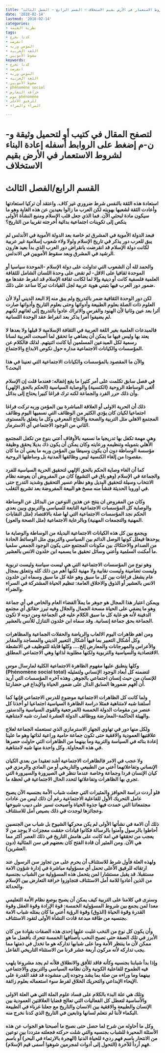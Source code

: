 ```yaml
---
title: "إعادة البناء لشروط الاستعمار في الأرض بقيم الاستخلاف – القسم الرابع – الفصل الثالث"
date: '2018-02-14'
lastmod: '2018-02-14'
categories:
- نظرية القيمة
tags:
- كدنا نخرج
- انقرضت
- المؤمن وربه
- اللغة العربية
- سقوط الأمويين
keywords:
- كدنا نخرج
- انقرضت
- المؤمن وربه
- اللغة العربية
- سقوط الأمويين
- phénomène social
- خرافة التعارض
- موس phénomène
- للرفيق الأعلى
- السراء والضراء

---
```

# **لتصفح المقال في كتيب أو لتحميل وثيقة و-ن-م إضغط على الروابط أسفله** **إعادة البناء لشروط الاستعمار في الأرض بقيم الاستخلاف**

# **القسم الرابع/الفصل الثالث**

### استعادة هذه الثقة بالنفس شرط ضروري غير كاف. واعتقد أن تركيا استعادتها وأعادت الثقة لشعبها بهويته لكن العرب ما زالوا بعيدين عن هذه الغاية وهو ما سيكون مادة لبحثي الآن. فما الذي جعل قلب الإسلام ومنبع النشأة الأولى ينكص إلى تكوينات اجتماعية بدائية أخرجته تقريبا من التاريخ؟

### فبعد الدولة الأموية في المشرق ثم خاصة بعد الدولة الأموية في الأندلس لم يبق للعرب دور يذكر في تاريخ الإسلام ولولا ولاء شعوب إسلامية غير عربية لكانت دولة الإسلام قد انقرضت بانقراض دور العرب الذي بدأ بعيد هارون الرشيد في المشرق وبعد سقوط الأمويين في الاندلس.

### والحمد لله أن الشعوب التي تداولت على دولة الإسلام -الموحدة سياسيا أو الموحدة ثقافيا على الاقل- لم تقض على وحدة اللسان الشامل للثقافة العلمية فلسفية كانت أو دينية وإلا لما لكانت ثقافة الإسلام قد انفرط عقدها مع ضمور دور العرب فيها بتبني هوية عربية لجل القيادات تبركا ساعد على ذلك.

### لكن دور الوحدة الثقافية ضمر بالتدريج ولم يبق منه إلا البعد الديني أولا لأن العلوم ذات الصلة بعلوم الطبيعة وأدواتها وحتى بعلوم التاريخ وأدواتها صارت أثرا بعد عين وثانيا لأن الهنود والفرس والاتراك عادوا بالتدريج إلى لغاتهم لكنهم لم يضيفوا أمرا يذكر بعد انفراط عقد الوحدة اللسانية.

### فالمبدعات العلمية بغير اللغة العربية في الثقافة الإسلامية لا قبلها ولا بعدها لا يعتد بها وليس فيها ما يمكن أن يضاهي ما تحقق لما أصبحت العربية لسانا رسمية لكل المبدعين المسلمين أيا كانت اثنيتهم. لذلك فالكلام عن المؤسسات والكيانات الاجتماعية مداره حول نكوص الابداع والاجتماع.

### والآن ما المقصود بالمؤسسات والكيانات الاجتماعية التي تعنينا في هذا البحث؟

### في فصل سابق تكلمت على أمر كثيرا ما يقع إغفاله: فعندما قلت إن الإسلام ألغى الوساطة الروحية (الكنسية) والوصاية السياسية (الحكم بالحق الإلهي) وأن ذلك حرر الفرد والجماعة لكنه ترك فراغا كبيرا يحتاج إلى بدائل.

### ذلك أن الحرية الاولى أو العلاقة المباشرة بين المؤمن وربه تركت فراغا اجتماعيا لكيان كان يؤدي الكثير من الوظائف التي نسميها اليوم وظائف المجتمع الاهلي مثل التربية والصحة والانتاج المعرفي وكل ما يتعلق بالمستوى الثاني من الوجود الاجتماعي أي الاسترماز.

### وهي مهمة تكفل بها تدريجيا ما نسميه بالأوقاف أعني بنوع من تكفل المجتمع الأهلي بتمويله وتنظيمه ورعايته وكان يمكن أن يكون ذك بديلا يحقق وظيفة مؤسسة الوساطة دون أن يكون وسيطا بين المؤمن وربه ما يعني أن ما كان مقصودا من إلغاء الكنسية ليس وظائفها المدنية بل وساطتها الروحية.

### كما أن الغاء وصاية الحكم بالحق الإلهي لتحقيق الحرية السياسية للفرد والجماعة في الإسلام (وهو باق في التشيع) كان من المفروض أن يعوضه نظام الانتخاب وسيلة لتحقيق البديل وهو نظام عسير التحقيق وشديد التدرج حتى في اوروبا الحديثة فنشأ منه مسخ هو البيعة المفروضة بعد تشريع التغلب.

### وكان من المفروض ان ينتج عن هذين النوعين من البدائل عن الوساطة والوصاية كل المؤسسات الاجتماعية التابعة للسياسي والتربوي وبين بعدي الحكم نجد المؤسسات الاجتماعية التي لها صلة بالاقتصاد (مثل النقابات المهنية والتجمعات المهنية) وبالرعاية الاجتماعية (مثل الصحة والعوز).

### ويجمع بين كل هذه الكيانات الاجتماعية البديلة من الوساطة والوصاية ما يوحدها فيعلل كونها الوصل الدائم بين السياسي والتربوي مثل الوسائط الحادة من الصدام والاحتكاك بين مكونات المجتمع حتى يكون الوجود الجمعي سلميا ما أمكنت السلمية وأعني وسائل تحقيق ما يسميه ابن خلدون الانس بالعشير.

### وهو نوع من المؤسسات الاجتماعية التي هي ليست سياسة وليست تربوية وليست تضامينة وليست نقابية ولا مهنية لكنها أهم من ذلك كله وتتعلق بمجال عام يشغل فراغات بين كل ما سبق وهو علة كل ما سبق وسماه ابن خلدون الانس بالعشير أو الذوق والاخلاق العامة: تنظيم الحياة المشتركة في السراء والضراء.

### ويمكن اعتبار هذا المجال هو جوهر ما يملأ الفضاء العام والخاص في أي جماعة وهو ما يضفي على الحياة مسحة الجمال والجلال وفيه تبرز حقائق أي مجتمع الدفينة لأنه هو غاية كل ما سبق الكلام عليه في الجماعة ومن دونه لا تكون الجماعة بحق جماعة إنسانية. وقد سماه ابن خلدون التنازل للأنس بالعشير.

### ومن اهم ظاهرات اليوم الالعاب والرياضة والحفلات الجماعية والمظاهرات وكل أشكال التعبير بما فيها أشكال التعبير الديني والمساجد والمقابر والأعراس والمهرجانات والمعارض إلخ…. وكلها قابلة للتوظيف في الانشطة الاقتصادية والسياسية والتربوية ولكنها مطلوبة لذاتها وهي الاجتماعي المطلق.

### وكلها ينطبق عليها مفهوم الظاهرة الاجتماعية الكلية لمارسال موس (Phénomène social total) لتضمنه كل أبعاد الوجود الإنساني ولتمثيله للإنسان من حيث إنسان اجتماعي بالجوهر. وهذه آخره المؤسسات التي أريد أن أفهم ضمورها السابق الدال على ضمور الحياة والإبداع في حضارتنا.

### ولما كانت كل الظاهرات الاجتماعية موضوع للدرس الاجتماعي فإنها كما أسلفنا شبه لامتناهية فمثلا دراسة الظاهرة السياسية اجتماعيا لو أخذنا كل عنصر من مقومات الدولة الخمسة (المرجعية والقوى السياسية والدستور والهيئة الحاكمة-المعارضة ووظائف الدولة العشرة لصارت شبه لامتناهية.

### ولكل منها دور في تهاوي الجهاز الاسترمازي الذي تستعمله الجماعة لعلاج علاقتيها العمودية والافقية حتى تكون جماعة حامية وراعية لذاتها وهو ما علينا إعادة بنائه في السياسة والتربية وما بينهما من الظاهرات التي حاولت حصرها في هذه المحاولة. وكل واحدة منها شبه لامتناهية.

### ولا عجب في الامر فالظاهرات الاجتماعية أشد تعقيدا من بعدي الكيان الإنساني وتفاعلاتهما أعني من الطبيعي والتاريخي أو من المادي والرمزي في كيان الإنسان فردا وجماعة وخاصة عندما ننظر في الصيرورة والسيرورة التي تجري بها الظاهرات وتفاعلاتها لتحدد الحال الاجتماعية في لحظة ما.

### فلو أردت دراسة الحوافز والمثيرات التي جعلت شباب الأمة بجنسيه الآن يصبح عامل التحريك الأول للفاعلية الاجتماعية رغم أن ذلك ليس من عادات مجتمعاتنا التي خمدت فيها جذوة الحياة وأصبحت تسير على دبيب شيوخها وعجائزها لوجدت في ذلك بصيص أمل للاستئناف.

### ذلك أن الامة في نشأتها الأولى لم يكن محركها الشيوخ بل شباب من الجنسين أحاطوا بالرسول وآمنوا بالرسالة فكانوا قيادات حققت معجزات لا يوجد من لا يعجب من تحققها في امة كانت على هامش التاريخ في ذلك العصر أكثر مما هي الآن. ومن المثير أن قادة الفتح كان بعضهم في سن المثالية (دون العشرين).

### ولهذه العلة فأول شرط للاستئناف أن يحرم على من تجاوز سن الرسول عند ارتقائه للرفيق الأعلى تحمل أي مسؤولية مباشرة في إدارة شؤون الامة مستقبلا. قد يقبل مستشارا لمن يتحمل هذه المسؤولية من الشباب بجنسية من الذين أعادوا للامة أمل الاستئناف فتجاوزوا خرافة التعارض بين الإسلام والحداثة.

### وسنرى في كلامنا على التربية كيف يمكن أن يصبح بوصع نظام الأمة التعليمي معدا لمن يجمع بين شروط المسؤولية الخمسة: قوة الإرادة وقوة العقل وقوة القدرة وقوة الحياة (الذوق) وقوة الرؤية أعني ما كان يمثله شباب الامة بجنسيه من طاقة مبدعة قادت النشأة الأولى لتقود الاستئناف.

### وأن يكون كل نوع من النخب غلبت عليها إحدى هذه الصفات بقيادة من كان الأبرز في تلك الصفة حتى تصبح النخب بأصنافها الخمسة تتحرك بأفضل ما هو ممكن لأن ما ينتظر الأمة وما على شبابها تداركه هو ما تخدل في ذمتها مما يجب تداركه لأنه مركون أربعة عشر قرنا من الاستثناء التاريخي الفاعل.

### وإذا بدأ شبابنا بجنسيه وكأنه فاقد للأفق والانطلاق فلأنه لم يجد مشروعا يلهب فيه الطموح للفاعلية الكونية ولأن نظامه السياسي والتربوي والاجتماعي بينهما وما وراءه من صلة بما يشد وجوده إلى منشوده قد فقد القدرة على الإيحاء الإبداعي والتحريك الخلاق لفرط سوء استعماله بعلوم زائفة.

### وتلك هي علة البدء بالكلام على فساد علوم الملة التي هي العلة الاولى والأساسية لتعطل كل الفعاليات التي تعالج قضايا العلاقتين العمودية بين الإنسان والطبيعة والافقية بين الانسان والتاريخ مع جعلنا غرباء في الطبيعة البكماء لأننا لم نتعلم لسانها وتابعين في التاريخ الذي كدنا نخرج منه.

### وكل ما أحاوله من شرح لما حصل حتى نصبح ما أصبحنا هو الجواب عن هذه الأسئلة المحيرة للشباب بجنسيه والتي شلت حركته فجعلته مترددا بين نوعين من الانتحار باسم فهم رديء للحياة الدنيا (الهجرة بالارتماء في البحر) أو باسم فهم أردأ للآخرة (التحول إلى أدوات لمجرمين شوهوا أسمى قيم الإسلام).

###